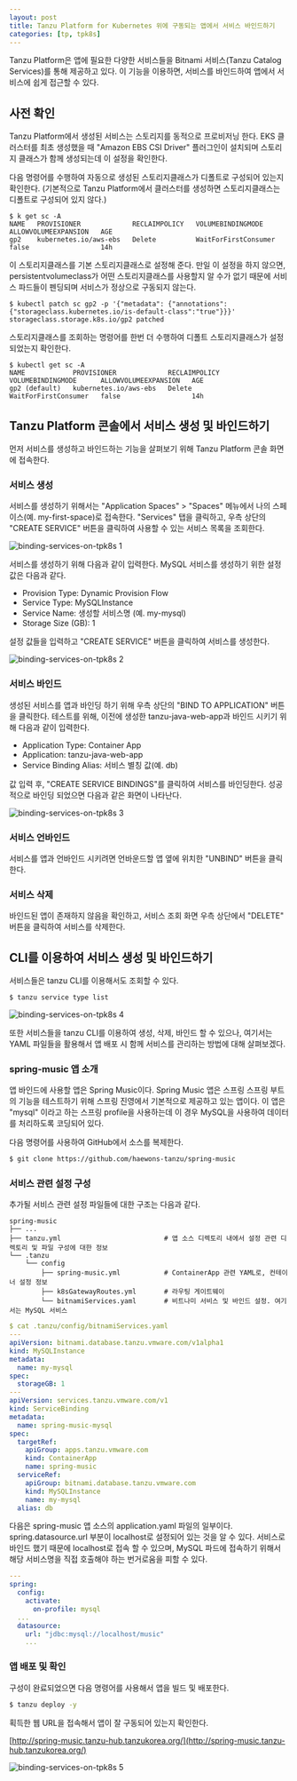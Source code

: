 ```yaml
---
layout: post
title: Tanzu Platform for Kubernetes 위에 구동되는 앱에서 서비스 바인드하기
categories: [tp, tpk8s]
---
```


Tanzu Platform은 앱에 필요한 다양한 서비스들을 Bitnami 서비스(Tanzu Catalog Services)를 통해 제공하고 있다. 이 기능을 이용하면, 서비스를 바인드하여 앱에서 서비스에 쉽게 접근할 수 있다.

## 사전 확인
Tanzu Platform에서 생성된 서비스는 스토리지를 동적으로 프로비저닝 한다. EKS 클러스터를 최초 생성했을 때 "Amazon EBS CSI Driver" 플러그인이 설치되며 스토리지 클래스가 함께 생성되는데 이 설정을 확인한다.

다음 명령어를 수행하여 자동으로 생성된 스토리지클래스가 디폴트로 구성되어 있는지 확인한다. (기본적으로 Tanzu Platform에서 클러스터를 생성하면 스토리지클래스는 디폴트로 구성되어 있지 않다.)
```
$ k get sc -A
NAME   PROVISIONER             RECLAIMPOLICY   VOLUMEBINDINGMODE      ALLOWVOLUMEEXPANSION   AGE
gp2    kubernetes.io/aws-ebs   Delete          WaitForFirstConsumer   false                  14h
```

이 스토리지클래스를 기본 스토리지클래스로 설정해 준다. 만일 이 설정을 하지 않으면, persistentvolumeclass가 어떤 스토리지클래스를 사용할지 알 수가 없기 때문에 서비스 파드들이 펜딩되며 서비스가 정상으로 구동되지 않는다.
```
$ kubectl patch sc gp2 -p '{"metadata": {"annotations":{"storageclass.kubernetes.io/is-default-class":"true"}}}'
storageclass.storage.k8s.io/gp2 patched
```
스토리지클래스를 조회하는 명령어를 한번 더 수행하여 디폴트 스토리지클래스가 설정되었는지 확인한다.
```
$ kubectl get sc -A
NAME            PROVISIONER             RECLAIMPOLICY   VOLUMEBINDINGMODE      ALLOWVOLUMEEXPANSION   AGE
gp2 (default)   kubernetes.io/aws-ebs   Delete          WaitForFirstConsumer   false                  14h
```

## Tanzu Platform 콘솔에서 서비스 생성 및 바인드하기
먼저 서비스를 생성하고 바인드하는 기능을 살펴보기 위해 Tanzu Platform 콘솔 화면에 접속한다.

### 서비스 생성
서비스를 생성하기 위해서는 "Application Spaces" > "Spaces" 메뉴에서 나의 스페이스(예. my-first-space)로 접속한다. "Services" 탭을 클릭하고, 우측 상단의 "CREATE SERVICE" 버튼을 클릭하여 사용할 수 있는 서비스 목록을 조회한다.

![binding-services-on-tpk8s 1](https://raw.githubusercontent.com/haewons-tanzu/haewons-contents/master/static/img/_posts/2024-08-07-binding-services-on-tpk8s/1.png)

서비스를 생성하기 위해 다음과 같이 입력한다. MySQL 서비스를 생성하기 위한 설정 값은 다음과 같다. 
- Provision Type: Dynamic Provision Flow
- Service Type: MySQLInstance
- Service Name: 생성할 서비스명 (예. my-mysql)
- Storage Size (GB): 1

설정 값들을 입력하고 "CREATE SERVICE" 버튼을 클릭하여 서비스를 생성한다.

![binding-services-on-tpk8s 2](https://raw.githubusercontent.com/haewons-tanzu/haewons-contents/master/static/img/_posts/2024-08-07-binding-services-on-tpk8s/2.png)

### 서비스 바인드
생성된 서비스를 앱과 바인딩 하기 위해 우측 상단의 "BIND TO APPLICATION" 버튼을 클릭한다. 테스트를 위해, 이전에 생성한 tanzu-java-web-app과 바인드 시키기 위해 다음과 같이 입력한다.
- Application Type: Container App
- Application: tanzu-java-web-app
- Service Binding Alias: 서비스 별칭 값(예. db)

값 입력 후, "CREATE SERVICE BINDINGS"를 클릭하여 서비스를 바인딩한다. 성공적으로 바인딩 되었으면 다음과 같은 화면이 나타난다.

![binding-services-on-tpk8s 3](https://raw.githubusercontent.com/haewons-tanzu/haewons-contents/master/static/img/_posts/2024-08-07-binding-services-on-tpk8s/3.png)

### 서비스 언바인드
서비스를 앱과 언바인드 시키려면 언바운드할 앱 옆에 위치한 "UNBIND" 버튼을 클릭한다.

### 서비스 삭제
바인드된 앱이 존재하지 않음을 확인하고, 서비스 조회 화면 우측 상단에서 "DELETE" 버튼을 클릭하여 서비스를 삭제한다. 

## CLI를 이용하여 서비스 생성 및 바인드하기

서비스들은 tanzu CLI를 이용해서도 조회할 수 있다.
```bash
$ tanzu service type list
```

![binding-services-on-tpk8s 4](https://raw.githubusercontent.com/haewons-tanzu/haewons-contents/master/static/img/_posts/2024-08-07-binding-services-on-tpk8s/4.png)

또한 서비스들을 tanzu CLI를 이용하여 생성, 삭제, 바인드 할 수 있으나, 여기서는 YAML 파일들을 활용해서 앱 배포 시 함께 서비스를 관리하는 방법에 대해 살펴보겠다.

### spring-music 앱 소개
앱 바인드에 사용할 앱은 Spring Music이다. Spring Music 앱은 스프링 스프링 부트의 기능을 테스트하기 위해 스프링 진영에서 기본적으로 제공하고 있는 앱이다. 이 앱은 "mysql" 이라고 하는 스프링 profile을 사용하는데 이 경우 MySQL을 사용하여 데이터를 처리하도록 코딩되어 있다. 

다음 명령어를 사용하여 GitHub에서 소스를 복제한다.

```bash
$ git clone https://github.com/haewons-tanzu/spring-music
```

### 서비스 관련 설정 구성
추가될 서비스 관련 설정 파일들에 대한 구조는 다음과 같다.

    spring-music
    ├── ...
    ├── tanzu.yml                          # 앱 소스 디렉토리 내에서 설정 관련 디렉토리 및 파일 구성에 대한 정보
    └── .tanzu
        └── config          
            ├── spring-music.yml           # ContainerApp 관련 YAML로, 컨테이너 설정 정보
            ├── k8sGatewayRoutes.yml       # 라우팅 게이트웨이
            └── bitnamiServices.yaml       # 비트나미 서비스 및 바인드 설정. 여기서는 MySQL 서비스


```YAML
$ cat .tanzu/config/bitnamiServices.yaml
---
apiVersion: bitnami.database.tanzu.vmware.com/v1alpha1
kind: MySQLInstance
metadata:
  name: my-mysql
spec:
  storageGB: 1
---
apiVersion: services.tanzu.vmware.com/v1
kind: ServiceBinding
metadata:
  name: spring-music-mysql
spec:
  targetRef:
    apiGroup: apps.tanzu.vmware.com
    kind: ContainerApp
    name: spring-music
  serviceRef:
    apiGroup: bitnami.database.tanzu.vmware.com
    kind: MySQLInstance
    name: my-mysql
  alias: db
```

다음은 spring-music 앱 소스의 application.yaml 파일의 일부이다. spring.datasource.url 부분이 localhost로 설정되어 있는 것을 알 수 있다. 서비스로 바인드 했기 때문에 localhost로 접속 할 수 있으며, MySQL 파드에 접속하기 위해서 해당 서비스명을 직접 호출해야 하는 번거로움을 피할 수 있다.

```YAML 
---
spring:
  config:
    activate:
      on-profile: mysql
  ...
  datasource:
    url: "jdbc:mysql://localhost/music"
    ...
```

### 앱 배포 및 확인
구성이 완료되었으면 다음 명령어를 사용해서 앱을 빌드 및 배포한다.
```bash
$ tanzu deploy -y
```

획득한 웹 URL을 접속해서 앱이 잘 구동되어 있는지 확인한다.

[http://spring-music.tanzu-hub.tanzukorea.org/](http://spring-music.tanzu-hub.tanzukorea.org/)

![binding-services-on-tpk8s 5](https://raw.githubusercontent.com/haewons-tanzu/haewons-contents/master/static/img/_posts/2024-08-07-binding-services-on-tpk8s/5.png)
